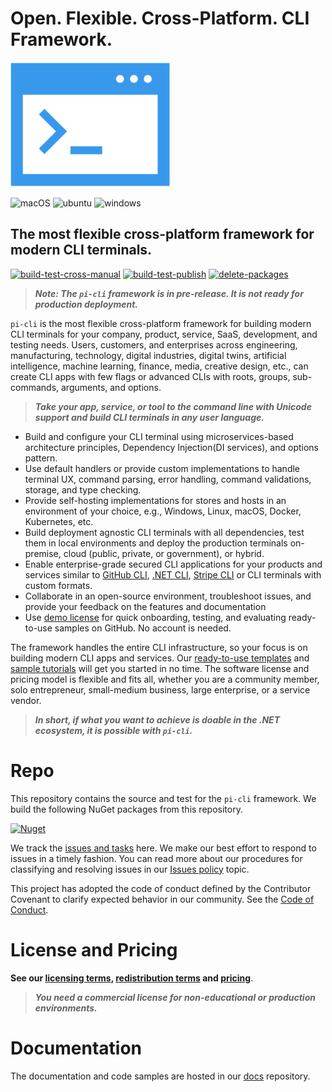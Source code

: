 # Open. Flexible. Cross-Platform. CLI Framework.
![terminal](terminal.png)

![macOS](https://img.shields.io/badge/macOS-grey?style=flat-square&logo=macos)
![ubuntu](https://img.shields.io/badge/ubuntu-grey?style=flat-square&logo=ubuntu)
![windows](https://img.shields.io/badge/windows-grey?style=flat-square&logo=windows)

## The most flexible cross-platform framework for modern CLI terminals.
[![build-test-cross-manual](https://github.com/perpetualintelligence/cli/actions/workflows/build-test-cross-manual.yml/badge.svg)](https://github.com/perpetualintelligence/cli/actions/workflows/build-test-cross-manual.yml)
[![build-test-publish](https://github.com/perpetualintelligence/cli/actions/workflows/build-test-publish.yml/badge.svg)](https://github.com/perpetualintelligence/cli/actions/workflows/build-test-publish.yml)
[![delete-packages](https://github.com/perpetualintelligence/cli/actions/workflows/delete-packages.yml/badge.svg)](https://github.com/perpetualintelligence/cli/actions/workflows/delete-packages.yml)


> ***Note: The `pi-cli` framework is in pre-release. It is not ready for production deployment.***

`pi-cli` is the most flexible cross-platform framework for building modern CLI terminals for your company, product, service, SaaS, development, and testing needs. Users, customers, and enterprises across engineering, manufacturing, technology, digital industries, digital twins, artificial intelligence, machine learning, finance, media, creative design, etc., can create CLI apps with few flags or advanced CLIs with roots, groups, sub-commands, arguments, and options.

> ***Take your app, service, or tool to the command line with Unicode support and build CLI terminals in any user language.***

- Build and configure your CLI terminal using microservices-based architecture principles, Dependency Injection(DI services), and options pattern.
- Use default handlers or provide custom implementations to handle terminal UX, command parsing, error handling, command validations, storage, and type checking.
- Provide self-hosting implementations for stores and hosts in an environment of your choice, e.g., Windows, Linux, macOS, Docker, Kubernetes, etc. 
- Build deployment agnostic CLI terminals with all dependencies, test them in local environments and deploy the production terminals on-premise, cloud (public, private, or government), or hybrid.
- Enable enterprise-grade secured CLI applications for your products and services similar to [GitHub CLI](https://cli.github.com/), [.NET CLI](https://docs.microsoft.com/en-us/dotnet/core/tools/), [Stripe CLI](https://stripe.com/docs/stripe-cli) or CLI terminals with custom formats.
- Collaborate in an open-source environment, troubleshoot issues, and provide your feedback on the features and documentation
- Use [demo license](https://docs.perpetualintelligence.com/articles/pi-demo/intro.html) for quick onboarding, testing, and evaluating ready-to-use samples on GitHub. No account is needed.

The framework handles the entire CLI infrastructure, so your focus is on building modern CLI apps and services. Our [ready-to-use templates](https://github.com/perpetualintelligence/docs/tree/main/samples/templates/pi-cli) and [sample tutorials](https://github.com/perpetualintelligence/docs/tree/main/samples/tutorials/pi-cli) will get you started in no time. The software license and pricing model is flexible and fits all, whether you are a community member, solo entrepreneur, small-medium business, large enterprise, or a service vendor.

> ***In short, if what you want to achieve is doable in the .NET ecosystem, it is possible with `pi-cli`.***

# Repo
This repository contains the source and test for the `pi-cli` framework. We build the following NuGet packages from this repository.

[![Nuget](https://img.shields.io/nuget/vpre/PerpetualIntelligence.Cli?label=PerpetualIntelligence.Cli)](https://www.nuget.org/packages/PerpetualIntelligence.Cli)

We track the [issues and tasks](https://github.com/perpetualintelligence/cli/issues) here. We make our best effort to respond to issues in a timely fashion. You can read more about our procedures for classifying and resolving issues in our [Issues policy](https://terms.perpetualintelligence.com/articles/issues-policy.html) topic.

This project has adopted the code of conduct defined by the Contributor Covenant to clarify expected behavior in our community.
See the [Code of Conduct](https://terms.perpetualintelligence.com/articles/CODE_OF_CONDUCT.html).

# License and Pricing

**See our [licensing terms](https://terms.perpetualintelligence.com/articles/licensing.html), [redistribution terms](https://terms.perpetualintelligence.com/articles/redistribution.html) and [pricing](https://www.perpetualintelligence.com/products/picli#pricing)**.

> ***You need a commercial license for non-educational or production environments.***

# Documentation
The documentation and code samples are hosted in our [docs](https://github.com/perpetualintelligence/docs) repository.
